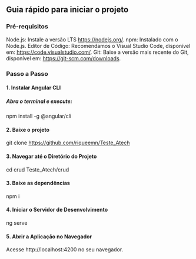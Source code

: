 ## Guia rápido para iniciar o projeto

### Pré-requisitos
Node.js: Instale a versão LTS https://nodejs.org/.
npm: Instalado com o Node.js.
Editor de Código: Recomendamos o Visual Studio Code, disponível em: https://code.visualstudio.com/.
Git: Baixe a versão mais recente do Git, disponível em: https://git-scm.com/downloads.


### Passo a Passo
#### 1. Instalar Angular CLI
##### Abra o terminal e execute:
npm install -g @angular/cli

#### 2. Baixe o projeto
git clone https://github.com/riqueemn/Teste_Atech

#### 3. Navegar até o Diretório do Projeto
cd crud Teste_Atech/crud

#### 3. Baixe as dependências
npm i

#### 4. Iniciar o Servidor de Desenvolvimento
ng serve

#### 5. Abrir a Aplicação no Navegador
Acesse http://localhost:4200 no seu navegador.
